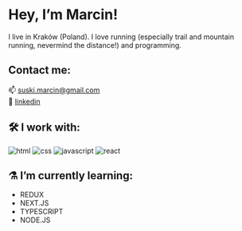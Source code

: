 # Hey, I’m Marcin!

I live in Kraków (Poland). I love running (especially trail and mountain running, nevermind the distance!) and programming.

## Contact me:

📫 [suski.marcin@gmail.com](mailto:suski.marcin@gmail.com) <br />
:link: [linkedin](https://www.linkedin.com/in/marcin-suski/)

## 🛠️ I work with:
![html](https://user-images.githubusercontent.com/114236312/206894897-c11f67e1-45d2-411a-893a-c66b3174916d.svg)
![css](https://user-images.githubusercontent.com/114236312/206894913-4753d36e-60d9-474d-bad3-4b90796ea156.svg)
![javascript](https://user-images.githubusercontent.com/114236312/206894922-a784fe23-4be3-4c4c-a650-75bf74d51ec6.svg)
![react](https://user-images.githubusercontent.com/114236312/206894929-2ed92acd-e33d-46ad-8caf-3620a3a59ab6.svg)


## ⚗️ I’m currently learning:

- REDUX
- NEXT.JS
- TYPESCRIPT
- NODE.JS


